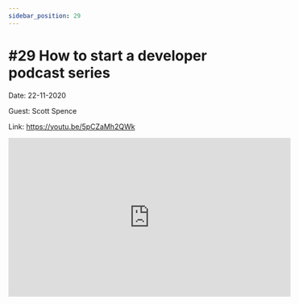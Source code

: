 ```yaml
---
sidebar_position: 29
---
```


# #29 How to start a developer podcast series

Date: 22-11-2020

Guest: Scott Spence

Link: https://youtu.be/5pCZaMh2QWk

<iframe width="560" height="315" src="https://www.youtube.com/embed/5pCZaMh2QWk" title="YouTube video player" frameborder="0" allow="accelerometer; autoplay; clipboard-write; encrypted-media; gyroscope; picture-in-picture; web-share" allowfullscreen></iframe>